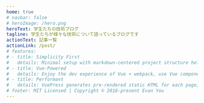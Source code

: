 ```yaml
---
home: true
# navbar: false
# heroImage: /hero.png
heroText: 学生たちの技術ブログ
tagline: 学生たちが様々な技術について語っているブログです
actionText: 記事一覧
actionLink: /post/
# features:
# - title: Simplicity First
#   details: Minimal setup with markdown-centered project structure helps you focus on writing.
# - title: Vue-Powered
#   details: Enjoy the dev experience of Vue + webpack, use Vue components in markdown, and develop custom themes with Vue.
# - title: Performant
#   details: VuePress generates pre-rendered static HTML for each page, and runs as an SPA once a page is loaded.
# footer: MIT Licensed | Copyright © 2018-present Evan You
---
```

